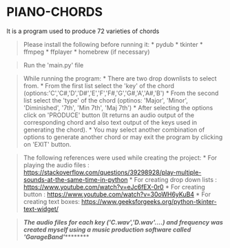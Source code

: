# PIANO-CHORDS
It is a program used to produce 72 varieties of chords


> Please install the following before running it:
         * pydub
         * tkinter
         * ffmpeg
         * ffplayer
         * homebrew (if necessary)
         


>Run the 'main.py' file

>While running the program:
        * There are two drop downlists to select from.
        * From the first list select the 'key' of the chord (options:'C','C#,'D','D#','E','F','F#,'G','G#,'A','A#,'B')
        * From the second list select the 'type' of the chord (optinos: 'Major', 'Minor', 'Diminished', '7th', 'Min 7th', 'Maj 7th')
        * After selecting the options click on 'PRODUCE' button (It returns an audio output of the corresponding chord and also text output of the keys used in             generating the chord).
        * You may select another combination of options to generate another chord or may exit the program by clicking on 'EXIT' button.



> The following references were used while creating the project:
        * For playing the audio files : https://stackoverflow.com/questions/39298928/play-multiple-sounds-at-the-same-time-in-python
        * For creating drop down lists : https://www.youtube.com/watch?v=eJc6fEX-0r0
        * For creating button : https://www.youtube.com/watch?v=30oWH6yKuB4
        * For creating text boxes: https://www.geeksforgeeks.org/python-tkinter-text-widget/


> *******The audio files for each key ('C.wav','D.wav'....) and frequency was created myself using a music production software called 'GarageBand'***************
